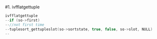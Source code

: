 #1. ivfflatgettuple

```cpp
ivfflatgettuple
--if (so->first)
--//not first time
--tuplesort_gettupleslot(so->sortstate, true, false, so->slot, NULL)
--
```